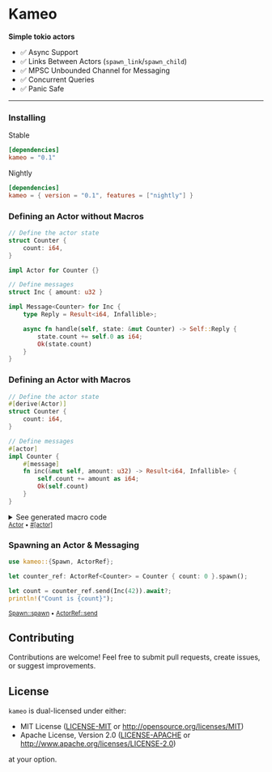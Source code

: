 # Kameo

**Simple tokio actors**

- ✅ Async Support
- ✅ Links Between Actors (`spawn_link`/`spawn_child`)
- ✅ MPSC Unbounded Channel for Messaging
- ✅ Concurrent Queries
- ✅ Panic Safe

---

### Installing

Stable

```toml
[dependencies]
kameo = "0.1"
```

Nightly

```toml
[dependencies]
kameo = { version = "0.1", features = ["nightly"] }
```

### Defining an Actor without Macros

```rust
// Define the actor state
struct Counter {
    count: i64,
}

impl Actor for Counter {}

// Define messages
struct Inc { amount: u32 }

impl Message<Counter> for Inc {
    type Reply = Result<i64, Infallible>;

    async fn handle(self, state: &mut Counter) -> Self::Reply {
        state.count += self.0 as i64;
        Ok(state.count)
    }
}
```

### Defining an Actor with Macros

```rust
// Define the actor state
#[derive(Actor)]
struct Counter {
    count: i64,
}

// Define messages
#[actor]
impl Counter {
    #[message]
    fn inc(&mut self, amount: u32) -> Result<i64, Infallible> {
        self.count += amount as i64;
        Ok(self.count)
    }
}
```

<details>
  <summary>See generated macro code</summary>

```rust
// Derive Actor
impl kameo::Actor for Counter {
    fn name(&self) -> Cow<'_, str> {
        Cow::Borrowed("Counter")
    }
}

// Messages
struct Inc { amount: u32 }

impl kameo::Message<Counter> for Inc {
    type Reply = Result<i64, Infallible>;

    async fn handle(self, state: &mut Counter) -> Self::Reply {
        state.inc(self.amount)
    }
}
```
</details>

<sup>
<a href="https://docs.rs/kameo/latest/kameo/derive.Actor.html" target="_blank">Actor</a>
 • 
<a href="https://docs.rs/kameo/latest/kameo/attr.actor.html" target="_blank">#[actor]</a>
</sup>

### Spawning an Actor & Messaging

```rust
use kameo::{Spawn, ActorRef};

let counter_ref: ActorRef<Counter> = Counter { count: 0 }.spawn();

let count = counter_ref.send(Inc(42)).await?;
println!("Count is {count}");
```

<sup>
<a href="https://docs.rs/kameo/latest/kameo/trait.Spawn.html#method.spawn" target="_blank">Spawn::spawn</a>
 • 
<a href="https://docs.rs/kameo/latest/kameo/trait.ActorRef.html#method.send" target="_blank">ActorRef::send</a>
</sup>

## Contributing

Contributions are welcome! Feel free to submit pull requests, create issues, or suggest improvements.

## License

`kameo` is dual-licensed under either:

- MIT License ([LICENSE-MIT](LICENSE-MIT) or http://opensource.org/licenses/MIT)
- Apache License, Version 2.0 ([LICENSE-APACHE](LICENSE-APACHE) or http://www.apache.org/licenses/LICENSE-2.0)

at your option.
